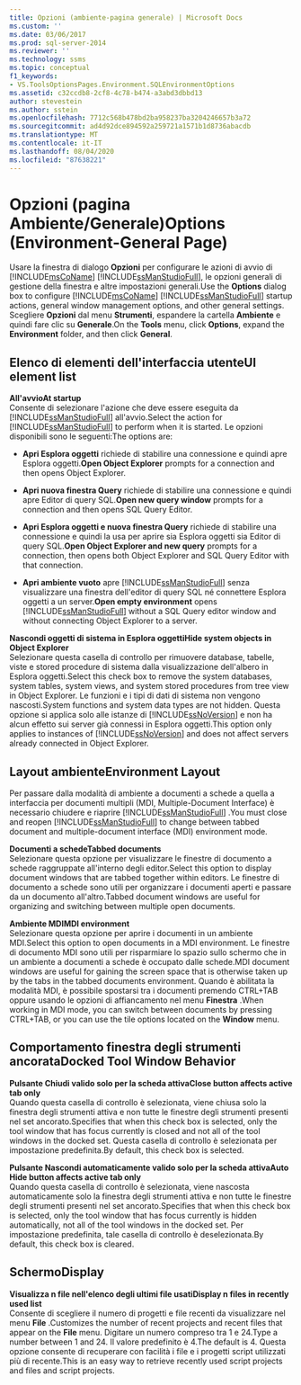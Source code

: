 ```yaml
---
title: Opzioni (ambiente-pagina generale) | Microsoft Docs
ms.custom: ''
ms.date: 03/06/2017
ms.prod: sql-server-2014
ms.reviewer: ''
ms.technology: ssms
ms.topic: conceptual
f1_keywords:
- VS.ToolsOptionsPages.Environment.SQLEnvironmentOptions
ms.assetid: c32ccdb8-2cf8-4c78-b474-a3abd3dbbd13
author: stevestein
ms.author: sstein
ms.openlocfilehash: 7712c568b478bd2ba958237ba3204246657b3a72
ms.sourcegitcommit: ad4d92dce894592a259721a1571b1d8736abacdb
ms.translationtype: MT
ms.contentlocale: it-IT
ms.lasthandoff: 08/04/2020
ms.locfileid: "87638221"
---
```

# <a name="options-environment-general-page"></a><span data-ttu-id="821b0-102">Opzioni (pagina Ambiente/Generale)</span><span class="sxs-lookup"><span data-stu-id="821b0-102">Options (Environment-General Page)</span></span>
  <span data-ttu-id="821b0-103">Usare la finestra di dialogo **Opzioni** per configurare le azioni di avvio di [!INCLUDE[msCoName](../../includes/msconame-md.md)] [!INCLUDE[ssManStudioFull](../../includes/ssmanstudiofull-md.md)], le opzioni generali di gestione della finestra e altre impostazioni generali.</span><span class="sxs-lookup"><span data-stu-id="821b0-103">Use the **Options** dialog box to configure [!INCLUDE[msCoName](../../includes/msconame-md.md)] [!INCLUDE[ssManStudioFull](../../includes/ssmanstudiofull-md.md)] startup actions, general window management options, and other general settings.</span></span> <span data-ttu-id="821b0-104">Scegliere **Opzioni** dal menu **Strumenti**, espandere la cartella **Ambiente** e quindi fare clic su **Generale**.</span><span class="sxs-lookup"><span data-stu-id="821b0-104">On the **Tools** menu, click **Options**, expand the **Environment** folder, and then click **General**.</span></span>  
  
## <a name="ui-element-list"></a><span data-ttu-id="821b0-105">Elenco di elementi dell'interfaccia utente</span><span class="sxs-lookup"><span data-stu-id="821b0-105">UI element list</span></span>  
 <span data-ttu-id="821b0-106">**All'avvio**</span><span class="sxs-lookup"><span data-stu-id="821b0-106">**At startup**</span></span>  
 <span data-ttu-id="821b0-107">Consente di selezionare l'azione che deve essere eseguita da [!INCLUDE[ssManStudioFull](../../includes/ssmanstudiofull-md.md)] all'avvio.</span><span class="sxs-lookup"><span data-stu-id="821b0-107">Select the action for [!INCLUDE[ssManStudioFull](../../includes/ssmanstudiofull-md.md)] to perform when it is started.</span></span> <span data-ttu-id="821b0-108">Le opzioni disponibili sono le seguenti:</span><span class="sxs-lookup"><span data-stu-id="821b0-108">The options are:</span></span>  
  
-   <span data-ttu-id="821b0-109">**Apri Esplora oggetti** richiede di stabilire una connessione e quindi apre Esplora oggetti.</span><span class="sxs-lookup"><span data-stu-id="821b0-109">**Open Object Explorer** prompts for a connection and then opens Object Explorer.</span></span>  
  
-   <span data-ttu-id="821b0-110">**Apri nuova finestra Query** richiede di stabilire una connessione e quindi apre Editor di query SQL.</span><span class="sxs-lookup"><span data-stu-id="821b0-110">**Open new query window** prompts for a connection and then opens SQL Query Editor.</span></span>  
  
-   <span data-ttu-id="821b0-111">**Apri Esplora oggetti e nuova finestra Query** richiede di stabilire una connessione e quindi la usa per aprire sia Esplora oggetti sia Editor di query SQL.</span><span class="sxs-lookup"><span data-stu-id="821b0-111">**Open Object Explorer and new query** prompts for a connection, then opens both Object Explorer and SQL Query Editor with that connection.</span></span>  
  
-   <span data-ttu-id="821b0-112">**Apri ambiente vuoto** apre [!INCLUDE[ssManStudioFull](../../includes/ssmanstudiofull-md.md)] senza visualizzare una finestra dell'editor di query SQL né connettere Esplora oggetti a un server.</span><span class="sxs-lookup"><span data-stu-id="821b0-112">**Open empty environment** opens [!INCLUDE[ssManStudioFull](../../includes/ssmanstudiofull-md.md)] without a SQL Query editor window and without connecting Object Explorer to a server.</span></span>  
  
 <span data-ttu-id="821b0-113">**Nascondi oggetti di sistema in Esplora oggetti**</span><span class="sxs-lookup"><span data-stu-id="821b0-113">**Hide system objects in Object Explorer**</span></span>  
 <span data-ttu-id="821b0-114">Selezionare questa casella di controllo per rimuovere database, tabelle, viste e stored procedure di sistema dalla visualizzazione dell'albero in Esplora oggetti.</span><span class="sxs-lookup"><span data-stu-id="821b0-114">Select this check box to remove the system databases, system tables, system views, and system stored procedures from tree view in Object Explorer.</span></span> <span data-ttu-id="821b0-115">Le funzioni e i tipi di dati di sistema non vengono nascosti.</span><span class="sxs-lookup"><span data-stu-id="821b0-115">System functions and system data types are not hidden.</span></span> <span data-ttu-id="821b0-116">Questa opzione si applica solo alle istanze di [!INCLUDE[ssNoVersion](../../includes/ssnoversion-md.md)] e non ha alcun effetto sui server già connessi in Esplora oggetti.</span><span class="sxs-lookup"><span data-stu-id="821b0-116">This option only applies to instances of [!INCLUDE[ssNoVersion](../../includes/ssnoversion-md.md)] and does not affect servers already connected in Object Explorer.</span></span>  
  
## <a name="environment-layout"></a><span data-ttu-id="821b0-117">Layout ambiente</span><span class="sxs-lookup"><span data-stu-id="821b0-117">Environment Layout</span></span>  
 <span data-ttu-id="821b0-118">Per passare dalla modalità di ambiente a documenti a schede a quella a interfaccia per documenti multipli (MDI, Multiple-Document Interface) è necessario chiudere e riaprire [!INCLUDE[ssManStudioFull](../../includes/ssmanstudiofull-md.md)] .</span><span class="sxs-lookup"><span data-stu-id="821b0-118">You must close and reopen [!INCLUDE[ssManStudioFull](../../includes/ssmanstudiofull-md.md)] to change between tabbed document and multiple-document interface (MDI) environment mode.</span></span>  
  
 <span data-ttu-id="821b0-119">**Documenti a schede**</span><span class="sxs-lookup"><span data-stu-id="821b0-119">**Tabbed documents**</span></span>  
 <span data-ttu-id="821b0-120">Selezionare questa opzione per visualizzare le finestre di documento a schede raggruppate all'interno degli editor.</span><span class="sxs-lookup"><span data-stu-id="821b0-120">Select this option to display document windows that are tabbed together within editors.</span></span> <span data-ttu-id="821b0-121">Le finestre di documento a schede sono utili per organizzare i documenti aperti e passare da un documento all'altro.</span><span class="sxs-lookup"><span data-stu-id="821b0-121">Tabbed document windows are useful for organizing and switching between multiple open documents.</span></span>  
  
 <span data-ttu-id="821b0-122">**Ambiente MDI**</span><span class="sxs-lookup"><span data-stu-id="821b0-122">**MDI environment**</span></span>  
 <span data-ttu-id="821b0-123">Selezionare questa opzione per aprire i documenti in un ambiente MDI.</span><span class="sxs-lookup"><span data-stu-id="821b0-123">Select this option to open documents in a MDI environment.</span></span> <span data-ttu-id="821b0-124">Le finestre di documento MDI sono utili per risparmiare lo spazio sullo schermo che in un ambiente a documenti a schede è occupato dalle schede.</span><span class="sxs-lookup"><span data-stu-id="821b0-124">MDI document windows are useful for gaining the screen space that is otherwise taken up by the tabs in the tabbed documents environment.</span></span> <span data-ttu-id="821b0-125">Quando è abilitata la modalità MDI, è possibile spostarsi tra i documenti premendo CTRL+TAB oppure usando le opzioni di affiancamento nel menu **Finestra** .</span><span class="sxs-lookup"><span data-stu-id="821b0-125">When working in MDI mode, you can switch between documents by pressing CTRL+TAB, or you can use the tile options located on the **Window** menu.</span></span>  
  
## <a name="docked-tool-window-behavior"></a><span data-ttu-id="821b0-126">Comportamento finestra degli strumenti ancorata</span><span class="sxs-lookup"><span data-stu-id="821b0-126">Docked Tool Window Behavior</span></span>  
 <span data-ttu-id="821b0-127">**Pulsante Chiudi valido solo per la scheda attiva**</span><span class="sxs-lookup"><span data-stu-id="821b0-127">**Close button affects active tab only**</span></span>  
 <span data-ttu-id="821b0-128">Quando questa casella di controllo è selezionata, viene chiusa solo la finestra degli strumenti attiva e non tutte le finestre degli strumenti presenti nel set ancorato.</span><span class="sxs-lookup"><span data-stu-id="821b0-128">Specifies that when this check box is selected, only the tool window that has focus currently is closed and not all of the tool windows in the docked set.</span></span> <span data-ttu-id="821b0-129">Questa casella di controllo è selezionata per impostazione predefinita.</span><span class="sxs-lookup"><span data-stu-id="821b0-129">By default, this check box is selected.</span></span>  
  
 <span data-ttu-id="821b0-130">**Pulsante Nascondi automaticamente valido solo per la scheda attiva**</span><span class="sxs-lookup"><span data-stu-id="821b0-130">**Auto Hide button affects active tab only**</span></span>  
 <span data-ttu-id="821b0-131">Quando questa casella di controllo è selezionata, viene nascosta automaticamente solo la finestra degli strumenti attiva e non tutte le finestre degli strumenti presenti nel set ancorato.</span><span class="sxs-lookup"><span data-stu-id="821b0-131">Specifies that when this check box is selected, only the tool window that has focus currently is hidden automatically, not all of the tool windows in the docked set.</span></span> <span data-ttu-id="821b0-132">Per impostazione predefinita, tale casella di controllo è deselezionata.</span><span class="sxs-lookup"><span data-stu-id="821b0-132">By default, this check box is cleared.</span></span>  
  
## <a name="display"></a><span data-ttu-id="821b0-133">Schermo</span><span class="sxs-lookup"><span data-stu-id="821b0-133">Display</span></span>  
 <span data-ttu-id="821b0-134">**Visualizza n file nell'elenco degli ultimi file usati**</span><span class="sxs-lookup"><span data-stu-id="821b0-134">**Display n files in recently used list**</span></span>  
 <span data-ttu-id="821b0-135">Consente di scegliere il numero di progetti e file recenti da visualizzare nel menu **File** .</span><span class="sxs-lookup"><span data-stu-id="821b0-135">Customizes the number of recent projects and recent files that appear on the **File** menu.</span></span> <span data-ttu-id="821b0-136">Digitare un numero compreso tra 1 e 24.</span><span class="sxs-lookup"><span data-stu-id="821b0-136">Type a number between 1 and 24.</span></span> <span data-ttu-id="821b0-137">Il valore predefinito è 4.</span><span class="sxs-lookup"><span data-stu-id="821b0-137">The default is 4.</span></span> <span data-ttu-id="821b0-138">Questa opzione consente di recuperare con facilità i file e i progetti script utilizzati più di recente.</span><span class="sxs-lookup"><span data-stu-id="821b0-138">This is an easy way to retrieve recently used script projects and files and script projects.</span></span>  
  
  
